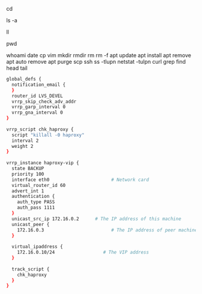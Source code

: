 cd 

ls -a

ll

pwd

whoami
date
cp
vim
mkdir
rmdir
rm 
rm -f
apt update
apt install
apt remove
apt auto remove
apt purge
scp
ssh
ss -tlupn
netstat -tulpn
curl
grep
find
head
tail



```bash
global_defs {
  notification_email {
  }
  router_id LVS_DEVEL
  vrrp_skip_check_adv_addr
  vrrp_garp_interval 0
  vrrp_gna_interval 0
}
   
vrrp_script chk_haproxy {
  script "killall -0 haproxy"
  interval 2
  weight 2
}
   
vrrp_instance haproxy-vip {
  state BACKUP
  priority 100
  interface eth0                       # Network card
  virtual_router_id 60
  advert_int 1
  authentication {
    auth_type PASS
    auth_pass 1111
  }
  unicast_src_ip 172.16.0.2      # The IP address of this machine
  unicast_peer {
    172.16.0.3                         # The IP address of peer machines
  }
   
  virtual_ipaddress {
    172.16.0.10/24                  # The VIP address
  }
   
  track_script {
    chk_haproxy
  }
}

```
